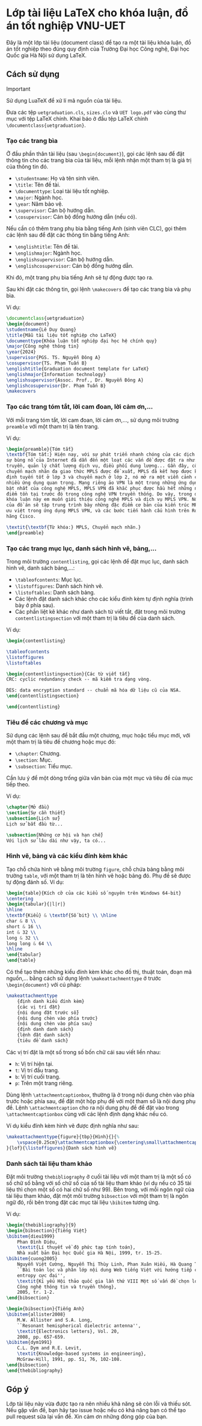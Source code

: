 # Lớp tài liệu LaTeX cho khóa luận, đồ án tốt nghiệp VNU-UET

Đây là một lớp tài liệu (document class) để tạo ra một tài liệu khóa luận, đồ án tốt nghiệp theo đúng quy định của
Trường Đại học Công nghệ, Đại học Quốc gia Hà Nội sử dụng LaTeX.

## Cách sử dụng

> [!IMPORTANT]
> Sử dụng LuaTeX để xử lí mã nguồn của tài liệu.

Đưa các tệp `uetgraduation.cls`, `sizes.clo` và `UET logo.pdf` vào cùng thư mục với tệp LaTeX chính. Khai báo ở đầu tệp
LaTeX chính `\documentclass{uetgraduation}`.

### Tạo các trang bìa

Ở đầu phần thân tài liệu (sau `\begin{document}`), gọi các lệnh sau để đặt thông tin cho các trang bìa của tài liệu, mỗi
lệnh nhận một tham trị là giá trị của thông tin đó.

- `\studentname`: Họ và tên sinh viên.
- `\title`: Tên đề tài.
- `\documenttype`: Loại tài liệu tốt nghiệp.
- `\major`: Ngành học.
- `\year`: Năm bảo vệ.
- `\supervisor`: Cán bộ hướng dẫn.
- `\cosupervisor`: Cán bộ đồng hướng dẫn (nếu có).

Nếu cần có thêm trang phụ bìa bằng tiếng Anh (sinh viên CLC), gọi thêm các lệnh sau để đặt các thông tin bằng tiếng Anh:

- `\englishtitle`: Tên đề tài.
- `\englishmajor`: Ngành học.
- `\englishsupervisor`: Cán bộ hướng dẫn.
- `\englishcosupervisor`: Cán bộ đồng hướng dẫn.

Khi đó, một trang phụ bìa tiếng Anh sẽ tự động được tạo ra.

Sau khi đặt các thông tin, gọi lệnh `\makecovers` để tạo các trang bìa và phụ bìa.

Ví dụ:

```latex
\documentclass{uetgraduation}
\begin{document}
\studentname{Lê Duy Quang}
\title{Mẫu tài liệu tốt nghiệp cho LaTeX}
\documenttype{Khóa luận tốt nghiệp đại học hệ chính quy}
\major{Công nghệ thông tin}
\year{2024}
\supervisor{PGS. TS. Nguyễn Đông A}
\cosupervisor{TS. Phạm Tuấn B}
\englishtitle{Graduation document template for LaTeX}
\englishmajor{Information technology}
\englishsupervisor{Assoc. Prof., Dr. Nguyễn Đông A}
\englishcosupervisor{Dr. Phạm Tuấn B}
\makecovers
```

### Tạo các trang tóm tắt, lời cam đoan, lời cảm ơn,...

Với mỗi trang tóm tắt, lời cam đoan, lời cảm ơn,..., sử dụng môi trường `preamble` với một tham trị là tên trang.

Ví dụ:

```latex
\begin{preamble}{Tóm tắt}
\textbf{Tóm tắt:} Hiện nay, với sự phát triển nhanh chóng của các dịch vụ IP và
sự bùng nổ của Internet đã dẫn đến một loạt các vấn đề được đặt ra như: tốc độ
truyền, quản lý chất lượng dịch vụ, điều phối dung lượng... Gần đây, công nghệ
chuyển mạch nhãn đa giao thức MPLS được đề xuất, MPLS đã kết hợp được khả năng
định tuyến tốt ở lớp 3 và chuyển mạch ở lớp 2, nó mở ra một viễn cảnh cho rất
nhiều ứng dụng quan trọng. Mạng riêng ảo VPN là một trong những ứng dụng nổi
bật nhất của công nghệ MPLS, MPLS VPN đã khắc phục được hầu hết những nhược
điểm tồn tại trước đó trong công nghệ VPN truyền thống. Do vậy, trong đề tài
khóa luận này em muốn giới thiệu công nghệ MPLS và dịch vụ MPLS VPN. Nội dung
của đồ án sẽ tập trung trình bày những đặc điểm cơ bản của kiến trúc MPLS, tính
ưu việt trong ứng dụng MPLS VPN, và các bước tiến hành cấu hình trên Router của
hãng Cisco.

\textit{\textbf{Từ khóa:} MPLS, Chuyển mạch nhãn.}
\end{preamble}
```

### Tạo các trang mục lục, danh sách hình vẽ, bảng,...

Trong môi trường `contentlisting`, gọi các lệnh để đặt mục lục, danh sách hình vẽ, danh sách bảng,...:

- `\tableofcontents`: Mục lục.
- `\listoffigures`: Danh sách hình vẽ.
- `\listoftables`: Danh sách bảng.
- Các lệnh đặt danh sách khác cho các kiểu đính kèm tự định nghĩa (trình bày ở phía sau).
- Các phần liệt kê khác như danh sách từ viết tắt, đặt trong môi trường `contentlistingsection` với một tham trị là tiêu
  đề của danh sách.

Ví dụ:

```latex
\begin{contentlisting}

\tableofcontents
\listoffigures
\listoftables

\begin{contentlistingsection}{Các từ viết tắt}
CRC: cyclic redundancy check -- mã kiểm tra dạng vòng.

DES: data encryption standard -- chuẩn mã hóa dữ liệu cũ của NSA.
\end{contentlistingsection}

\end{contentlisting}
```

### Tiêu đề các chương và mục

Sử dụng các lệnh sau để bắt đầu một chương, mục hoặc tiểu mục mới, với một tham trị là tiêu đề chương hoặc mục đó:

- `\chapter`: Chương.
- `\section`: Mục.
- `\subsection`: Tiểu mục.

Cần lưu ý để một dòng trống giữa văn bản của một mục và tiêu đề của mục tiếp theo.

Ví dụ:

```latex
\chapter{Mở đầu}
\section{Sự cần thiết}
\subsection{Lịch sử}
Lịch sử bắt đầu từ...

\subsection{Những cơ hội và hạn chế}
Với lịch sử lâu dài như vậy, ta có...
```

### Hình vẽ, bảng và các kiểu đính kèm khác

Tạo chỗ chứa hình vẽ bằng môi trường `figure`, chỗ chứa bảng bằng môi trường `table`, với một tham trị là tên hình vẽ
hoặc bảng đó. Phụ đề sẽ được tự động đánh số. Ví dụ:

```latex
\begin{table}{Kích cỡ của các kiểu số nguyên trên Windows 64-bit}
\centering
\begin{tabular}{|l|r|}
\hline
\textbf{Kiểu} & \textbf{Số bit} \\ \hline
char & 8 \\
short & 16 \\
int & 32 \\
long & 32 \\
long long & 64 \\
\hline
\end{tabular}
\end{table}
```

Có thể tạo thêm những kiểu đính kèm khác cho đồ thị, thuật toán, đoạn mã nguồn,... bằng cách sử dụng lệnh
`\makeattachmenttype` ở trước `\begin{document}` với cú pháp:

```latex
\makeattachmenttype
	{định danh kiểu đính kèm}
	{các vị trí đặt}
	{nội dung đặt trước số}
	{nội dung chèn vào phía trước}
	{nội dung chèn vào phía sau}
	{định danh danh sách}
	{lệnh đặt danh sách}
	{tiêu đề danh sách}
```

Các vị trí đặt là một số trong số bốn chữ cái sau viết liền nhau:

- `h`: Vị trí hiện tại.
- `t`: Vị trí đầu trang.
- `b`: Vị trí cuối trang.
- `p`: Trên một trang riêng.

Dùng lệnh `\attachmentcaptionbox`, thường là ở trong nội dung chèn vào phía trước hoặc phía sau, để đặt một hộp phụ đề
với một tham số là nội dung phụ đề. Lệnh `\attachmentcaption` cho ra nội dung phụ đề để đặt vào trong
`\attachmentcaptionbox` cùng với các lệnh định dạng khác nếu có.

Ví dụ kiểu đính kèm hình vẽ được định nghĩa như sau:

```latex
\makeattachmenttype{figure}{tbp}{Hình}{}{%
	\vspace{0.25cm}\attachmentcaptionbox{\centering\small\attachmentcaption}%
}{lof}{\listoffigures}{Danh sách hình vẽ}
```

### Danh sách tài liệu tham khảo

Đặt môi trường `thebibliography` ở cuối tài liệu với một tham trị là một số có số chữ số bằng với số chữ số của số tài
liệu tham khảo (ví dụ nếu có 35 tài liệu thì chọn một số có hai chữ số như 99). Bên trong, với mỗi ngôn ngữ của tài liệu
tham khảo, đặt một môi trường `bibsection` với một tham trị là ngôn ngữ đó, rồi bên trong đặt các mục tài liệu
`\bibitem` tương ứng.

Ví dụ:

```latex
\begin{thebibliography}{9}
\begin{bibsection}{Tiếng Việt}
\bibitem{dieu1999}
	Phan Đình Diệu,
	\textit{Lí thuyết về độ phức tạp tính toán},
	Nhà xuất bản Đại học Quốc gia Hà Nội, 1999, tr. 15-25.
\bibitem{cuong2005}
	Nguyễn Việt Cường, Nguyễn Thị Thùy Linh, Phan Xuân Hiếu, Hà Quang Thụy,
	``Bài toán lọc và phân lớp nội dung Web tiếng Việt với hướng tiếp cận
	entropy cực đại'',
	\textit{Kỉ yếu Hội thảo quốc gia lần thứ VIII Một số vấn đề chọn lọc của
	Công nghệ thông tin và truyền thông},
	2005, tr. 1-2.
\end{bibsection}

\begin{bibsection}{Tiếng Anh}
\bibitem{allister2008}
	M.W. Allister and S.A. Long,
	``Resonant hemispherical dielectric antenna'',
	\textit{Electronics letters}, Vol. 20,
	2008, pp. 657-659.
\bibitem{dym1991}
	C.L. Dym and R.E. Levit,
	\textit{Knowledge-based systems in engineering},
	McGraw-Hill, 1991, pp. 51, 76, 102-108.
\end{bibsection}
\end{thebibliography}
```

## Góp ý

Lớp tài liệu này vừa được tạo ra nên nhiều khả năng sẽ còn lỗi và thiếu sót. Nếu gặp vấn đề, bạn hãy tạo issue hoặc nếu
có khả năng bạn có thể tạo pull request sửa lại vấn đề. Xin cảm ơn những đóng góp của bạn.